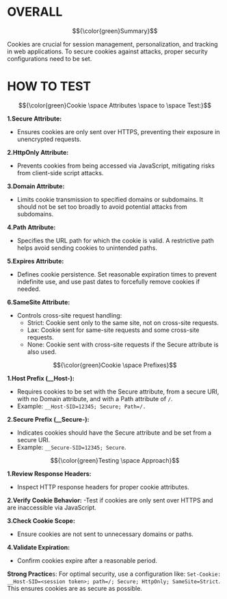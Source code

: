# OVERALL #

$${\color{green}Summary}$$

Cookies are crucial for session management, personalization, and tracking in web applications. To secure cookies against attacks, proper security configurations need to be set.

# HOW TO TEST #

$${\color{green}Cookie \space Attributes \space to \space Test:}$$

**1.Secure Attribute:**
- Ensures cookies are only sent over HTTPS, preventing their exposure in unencrypted requests.

**2.HttpOnly Attribute:**
- Prevents cookies from being accessed via JavaScript, mitigating risks from client-side script attacks.

**3.Domain Attribute:**
- Limits cookie transmission to specified domains or subdomains. It should not be set too broadly to avoid potential attacks from subdomains.

**4.Path Attribute:**
- Specifies the URL path for which the cookie is valid. A restrictive path helps avoid sending cookies to unintended paths.

**5.Expires Attribute:**
- Defines cookie persistence. Set reasonable expiration times to prevent indefinite use, and use past dates to forcefully remove cookies if needed.

**6.SameSite Attribute:**
- Controls cross-site request handling:
  - Strict: Cookie sent only to the same site, not on cross-site requests.
  - Lax: Cookie sent for same-site requests and some cross-site requests.
  - None: Cookie sent with cross-site requests if the Secure attribute is also used.
 
$${\color{green}Cookie \space Prefixes}$$

**1.Host Prefix (__Host-):**
- Requires cookies to be set with the Secure attribute, from a secure URI, with no Domain attribute, and with a Path attribute of `/`.
- Example: `__Host-SID=12345; Secure; Path=/.`

**2.Secure Prefix (__Secure-):**
- Indicates cookies should have the Secure attribute and be set from a secure URI.
- Example: `__Secure-SID=12345; Secure`.

$${\color{green}Testing \space Approach}$$

**1.Review Response Headers:**
- Inspect HTTP response headers for proper cookie attributes.

**2.Verify Cookie Behavior:**
-Test if cookies are only sent over HTTPS and are inaccessible via JavaScript.

**3.Check Cookie Scope:**
- Ensure cookies are not sent to unnecessary domains or paths.

**4.Validate Expiration:**
- Confirm cookies expire after a reasonable period.

**Strong Practice**s: For optimal security, use a configuration like: `Set-Cookie: __Host-SID=<session token>; path=/; Secure; HttpOnly; SameSite=Strict`. This ensures cookies are as secure as possible.
